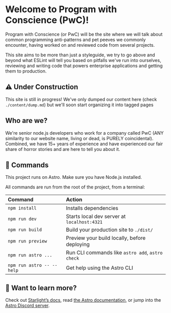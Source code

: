 # Welcome to Program with Conscience (PwC)!

Program with Conscience (or PwC) will be the site where we will talk about common programming anti-patterns and pet peeves we commonly encounter, having worked on and reviewed code from several projects.

This site aims to be more than just a styleguide, we try to go above and beyond what ESLint will tell you based on pitfalls we've run into ourselves, reviewing and writing code that powers enterprise applications and getting them to production.

## ⚠️ Under Construction

This site is still in progress! We've only dumped our content here (check `./content/dump.md`) but we'll soon start organizing it into tagged pages

## Who are we?

We're senior node.js developers who work for a company called PwC (ANY similarity to our website name, living or dead, is PURELY coincidental). Combined, we have 15+ years of experience and have experienced our fair share of horror stories and are here to tell you about it.

## 🧞 Commands

This project runs on Astro. Make sure you have Node.js installed.

All commands are run from the root of the project, from a terminal:

| Command                   | Action                                           |
| :------------------------ | :----------------------------------------------- |
| `npm install`             | Installs dependencies                            |
| `npm run dev`             | Starts local dev server at `localhost:4321`      |
| `npm run build`           | Build your production site to `./dist/`          |
| `npm run preview`         | Preview your build locally, before deploying     |
| `npm run astro ...`       | Run CLI commands like `astro add`, `astro check` |
| `npm run astro -- --help` | Get help using the Astro CLI                     |

## 👀 Want to learn more?

Check out [Starlight’s docs](https://starlight.astro.build/), read [the Astro documentation](https://docs.astro.build), or jump into the [Astro Discord server](https://astro.build/chat).
